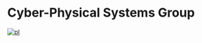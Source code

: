 # Cyber-Physical Systems Group

[![pl](https://img.shields.io/badge/lang-pl-red.svg)](https://github.com/cyber-physical-systems-group/.github/blob/main/README.pl.md)

